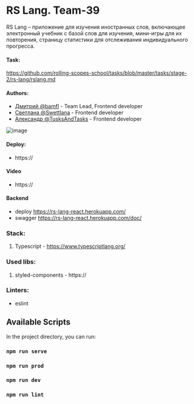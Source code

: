 # RS Lang. Team-39
RS Lang – приложение для изучения иностранных слов, включающее электронный учебник с базой слов для изучения, мини-игры для их повторения, страницу статистики для отслеживания индивидуального прогресса.

#### Task: 
https://github.com/rolling-scopes-school/tasks/blob/master/tasks/stage-2/rs-lang/rslang.md

#### Authors:
- [Дмитрий @bamfl](https://github.com/bamfl) - Team Lead, Frontend developer
- [Светлана @Swettlana](https://github.com/Swettlana) - Frontend developer
- [Александр @TusksAndTasks](https://github.com/TusksAndTasks) - Frontend developer

![image](https://user-images.githubusercontent.com/64466023/154623368-5ded8be8-bac1-45c1-bdd3-744ede5d08e8.png)
#### Deploy: 
- https://

#### Video
- https://

#### Backend 
- deploy https://rs-lang-react.herokuapp.com/
- swagger https://rs-lang-react.herokuapp.com/doc/

### Stack:  
1. Typescript - https://www.typescriptlang.org/

### Used libs:  
1. styled-components - https:// 

### Linters:
- eslint

## Available Scripts

In the project directory, you can run:

### `npm run serve`

### `npm run prod`

### `npm run dev`

### `npm run lint`

